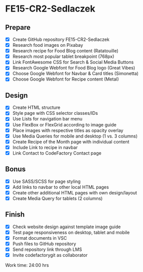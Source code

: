# FE15-CR2-Sedlaczek

## Prepare
- [x] Create GitHub repository FE15-CR2-Sedlaczek
- [x] Research food images on Pixabay
- [x] Research recipe for Food Blog content (Ratatouille)
- [x] Research most popular tablet breakpoint (768px)
- [x] Link FontAwesome CSS for Search & Social Media Buttons
- [x] Research Google Webfont for Food Blog logo (Great Vibes)
- [x] Choose Google Webfont for Navbar & Card titles (Simonetta)
- [x] Choose Google Webfont for Recipe content (Metal)

## Design
- [x] Create HTML structure
- [x] Style page with CSS selector classes/IDs
- [x] Use Lists for navigation bar menu
- [x] Use FlexBox or FlexGrid according to image guide
- [x] Place images with respective titles as opacity overlay
- [x] Use Media Queries for mobile and desktop (1 vs. 3 columns)
- [x] Create Recipe of the Month page with individual content
- [x] Include Link to recipe in navbar
- [x] Link Contact to CodeFactory Contact page

## Bonus
- [x] Use SASS/SCSS for page styling
- [x] Add links to navbar to other local HTML pages
- [x] Create other additional HTML pages with own design/layout
- [x] Create Media Query for tablets (2 columns)

## Finish
- [x] Check website design against template image guide
- [x] Test page responsiveness on desktop, tablet and mobile
- [x] Format documents in VSC
- [x] Push files to GitHub repository
- [x] Send repository link through LMS
- [x] Invite codefactorygit as collaborator

Work time: 24:00 hrs